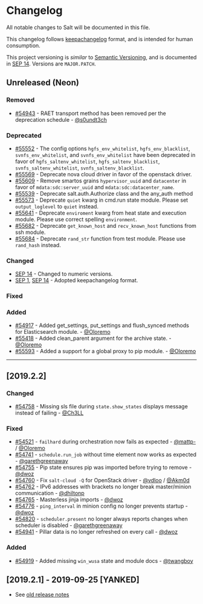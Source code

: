 # Changelog
All notable changes to Salt will be documented in this file.

This changelog follows [keepachangelog](https://keepachangelog.com/en/1.0.0/) format, and is intended for human consumption.

This project versioning is *similar* to [Semantic Versioning](https://semver.org), and is documented in [SEP 14](https://github.com/saltstack/salt-enhancement-proposals/pull/20/files).
Versions are `MAJOR.PATCH`.

## Unreleased (Neon)

### Removed

- [#54943](https://github.com/saltstack/salt/pull/54943) - RAET transport method has been removed per the deprecation schedule - [@s0undt3ch](https://github.com/s0undt3ch)

### Deprecated
- [#55552](https://github.com/saltstack/salt/pull/55552) - The config options `hgfs_env_whitelist`, `hgfs_env_blacklist`, `svnfs_env_whitelist`, and `svnfs_env_whitelist` have been deprecated in favor of `hgfs_saltenv_whitelist`, `hgfs_saltenv_blacklist`, `svnfs_saltenv_whitelist`, `svnfs_saltenv_blacklist`.
- [#55569](https://github.com/saltstack/salt/pull/55569) - Deprecate nova cloud driver in favor of the openstack driver.
- [#55609](https://github.com/saltstack/salt/pull/55609) - Remove smartos grains `hypervisor_uuid` and `datacenter` in favor of `mdata:sdc:server_uuid` and `mdata:sdc:datacenter_name`.
- [#55539](https://github.com/saltstack/salt/pull/55539) - Deprecate salt.auth.Authorize class and the any_auth method
- [#55573](https://github.com/saltstack/salt/pull/55573) - Deprecate `quiet` kwarg in cmd.run state module. Please set `output_loglevel` to `quiet` instead.
- [#55641](https://github.com/saltstack/salt/pull/55641) - Deprecate `enviroment` kwarg from heat state and execution module. Please use correct spelling `environment`.
- [#55682](https://github.com/saltstack/salt/pull/55682) - Deprecate `get_known_host` and `recv_known_host` functions from ssh module.
- [#55684](https://github.com/saltstack/salt/pull/55684) - Deprecate `rand_str` function from test module. Please use `rand_hash` instead.


### Changed

- [SEP 14](https://github.com/saltstack/salt-enhancement-proposals/pull/20) - Changed to numeric versions.
- [SEP 1](https://github.com/saltstack/salt-enhancement-proposals/blob/master/accepted/0001-changelog-format.md), [SEP 14](https://github.com/saltstack/salt-enhancement-proposals/pull/20) - Adopted keepachangelog format.

### Fixed

### Added

- [#54917](https://github.com/saltstack/salt/pull/54917) - Added get_settings, put_settings and flush_synced methods for Elasticsearch module. - [@Oloremo](https://github.com/Oloremo)
- [#55418](https://github.com/saltstack/salt/pull/55418) - Added clean_parent argument for the archive state. - [@Oloremo](https://github.com/Oloremo)
- [#55593](https://github.com/saltstack/salt/issues/55593) - Added a support for a global proxy to pip module. - [@Oloremo](https://github.com/Oloremo)

---

## [2019.2.2]

### Changed

- [#54758](https://github.com/saltstack/salt/issues/54758) - Missing sls file during `state.show_states` displays message instead of failing - [@Ch3LL](https://github.com/Ch3LL) 

### Fixed

- [#54521](https://github.com/saltstack/salt/issues/54521) - `failhard` during orchestration now fails as expected - [@mattp-](https://github.com/mattp-) / [@Oloremo](https://github.com/Oloremo)  
- [#54741](https://github.com/saltstack/salt/issues/54741) - `schedule.run_job` without time element now works as expected - [@garethgreenaway](https://github.com/garethgreenaway)
- [#54755](https://github.com/saltstack/salt/issues/54755) - Pip state ensures pip was imported before trying to remove - [@dwoz](https://github.com/dwoz)
- [#54760](https://github.com/saltstack/salt/issues/54760) - Fix `salt-cloud -Q` for OpenStack driver - [@vdloo](https://github.com/vdloo) / [@Akm0d](https://github.com/Akm0d)
- [#54762](https://github.com/saltstack/salt/issues/54762) - IPv6 addresses with brackets no longer break master/minion communication - [@dhiltonp](https://github.com/dhiltonp)
- [#54765](https://github.com/saltstack/salt/issues/54765) - Masterless jinja imports - [@dwoz](https://github.com/dwoz)
- [#54776](https://github.com/saltstack/salt/issues/54776) - `ping_interval` in minion config no longer prevents startup - [@dwoz](https://github.com/dwoz)
- [#54820](https://github.com/saltstack/salt/issues/54820) - `scheduler.present` no longer always reports changes when scheduler is disabled - [@garethgreenaway](https://github.com/garethgreenaway)
- [#54941](https://github.com/saltstack/salt/issues/54941) - Pillar data is no longer refreshed on every call - [@dwoz](https://github.com/dwoz)


### Added

- [#54919](https://github.com/saltstack/salt/pull/54919) - Added missing `win_wusa` state and module docs - [@twangboy](https://github.com/twangboy)

## [2019.2.1] - 2019-09-25 [YANKED]


- See [old release notes](https://docs.saltstack.com/en/latest/topics/releases/2019.2.1.html) 

